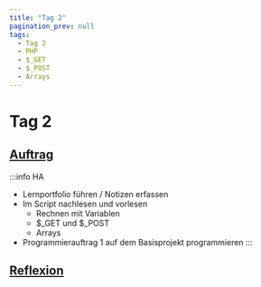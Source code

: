 ```yaml
---
title: "Tag 2"
pagination_prev: null
tags:
  - Tag 2
  - PHP
  - $_GET
  - $_POST
  - Arrays
---
```


# Tag 2

## [Auftrag](./auftrag.md)

:::info HA
- Lernportfolio führen / Notizen erfassen
- Im Script nachlesen und vorlesen
  - Rechnen mit Variablen
  - $_GET und $_POST
  - Arrays
- Programmierauftrag 1 auf dem Basisprojekt programmieren
:::

## [Reflexion](./reflexion.md)